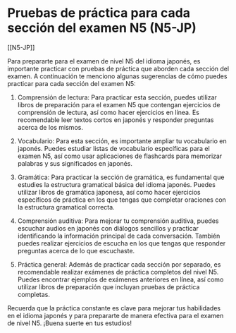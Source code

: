 # Pruebas de práctica para cada sección del examen N5 (N5-JP)

[[N5-JP]]

Para prepararte para el examen de nivel N5 del idioma japonés, es importante practicar con pruebas de práctica que aborden cada sección del examen. A continuación te menciono algunas sugerencias de cómo puedes practicar para cada sección del examen N5:

1. Comprensión de lectura: Para practicar esta sección, puedes utilizar libros de preparación para el examen N5 que contengan ejercicios de comprensión de lectura, así como hacer ejercicios en línea. Es recomendable leer textos cortos en japonés y responder preguntas acerca de los mismos.

2. Vocabulario: Para esta sección, es importante ampliar tu vocabulario en japonés. Puedes estudiar listas de vocabulario específicas para el examen N5, así como usar aplicaciones de flashcards para memorizar palabras y sus significados en japonés.

3. Gramática: Para practicar la sección de gramática, es fundamental que estudies la estructura gramatical básica del idioma japonés. Puedes utilizar libros de gramática japonesa, así como hacer ejercicios específicos de práctica en los que tengas que completar oraciones con la estructura gramatical correcta.

4. Comprensión auditiva: Para mejorar tu comprensión auditiva, puedes escuchar audios en japonés con diálogos sencillos y practicar identificando la información principal de cada conversación. También puedes realizar ejercicios de escucha en los que tengas que responder preguntas acerca de lo que escuchaste.

5. Práctica general: Además de practicar cada sección por separado, es recomendable realizar exámenes de práctica completos del nivel N5. Puedes encontrar ejemplos de exámenes anteriores en línea, así como utilizar libros de preparación que incluyan pruebas de práctica completas.

Recuerda que la práctica constante es clave para mejorar tus habilidades en el idioma japonés y para prepararte de manera efectiva para el examen de nivel N5. ¡Buena suerte en tus estudios!
